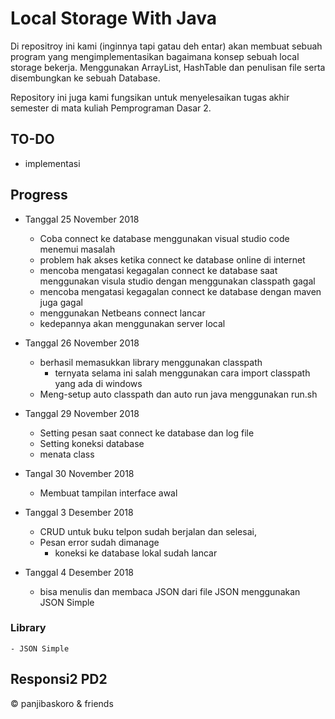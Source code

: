 # Local Storage With Java

Di repositroy ini kami (inginnya tapi gatau deh entar) akan membuat sebuah program yang mengimplementasikan bagaimana konsep sebuah local storage bekerja. Menggunakan ArrayList, HashTable dan penulisan file serta disembungkan ke sebuah Database.

Repository ini juga kami fungsikan untuk menyelesaikan tugas akhir semester di mata kuliah Pemprograman Dasar 2.

## TO-DO

- implementasi

## Progress 
- Tanggal 25 November 2018

	- Coba connect ke database menggunakan visual studio code menemui masalah
	- problem hak akses ketika connect ke database online di internet
	- mencoba mengatasi kegagalan connect ke database saat menggunakan visula studio dengan menggunakan classpath gagal
	- mencoba mengatasi kegagalan connect ke database dengan maven juga gagal
	- menggunakan Netbeans connect lancar
	- kedepannya akan menggunakan server local

- Tanggal 26 November 2018
	
	- berhasil memasukkan library menggunakan classpath
		- ternyata selama ini salah menggunakan cara import classpath yang ada di windows 
	- Meng-setup auto classpath dan auto run java menggunakan run.sh

- Tanggal 29 November 2018
	- Setting pesan saat connect ke database dan log file
	- Setting koneksi database
	- menata class

- Tangal 30 November 2018
	- Membuat tampilan interface awal

- Tanggal 3 Desember 2018
	- CRUD untuk buku telpon sudah berjalan dan selesai,
	- Pesan error sudah dimanage
        - koneksi ke database lokal sudah lancar

- Tanggal 4 Desember 2018
	- bisa menulis dan membaca JSON dari file JSON menggunakan JSON Simple

### Library
	- JSON Simple
 
## Responsi2 PD2
&copy; panjibaskoro & friends
